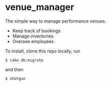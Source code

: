 # venue_manager

The simple way to manage performance venues.
 - Keep track of bookings
 - Manage inventories
 - Oversee employees

To install, clone this repo locally, run

    $ rake db:migrate

and then

    $ shotgun

